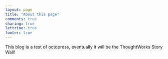 ```yaml
---
layout: page
title: "About this page"
comments: true
sharing: true
lettrine: true
footer: true
---
```

This blog is a test of octopress, eventually it will be the ThoughtWorks Story Wall!
